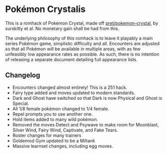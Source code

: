 # Pokémon Crystalis

This is a romhack of Pok&eacute;mon Crystal, made off [pret/pokemon-crystal](https://github.com/pret/pokecrystal), by surskitty et al. No monetary gain shall be had from this.

The underlying philosophy of this romhack is to leave it playably a main series Pok&eacute;mon game, simplistic difficulty and all.  Encounters are adjusted so that all Pok&eacute;mon will be available in multiple areas, with as few unfeasibly low appearance rates as possible.  As such, there is no intention of releasing a separate document detailing full appearance lists.

## Changelog
- Encounters changed almost entirely!  This is a 251 hack.
- Fairy type added and moves updated to modern standards.
- Dark and Ghost have switched so that Dark is now Physical and Ghost is Special.
- All 1/8 female pok&eacute;mon changed to 1/4 female.
- Repel prompts you to use another one.
- Hold items added to many wild pok&eacute;mon.
- Removed the moves Detect and Psywave to make room for Moonblast, Silver Wind, Fairy Wind, Captivate, and Fake Tears.
- Roster changes for many trainers
- Goldenrod Gym updated to be a Miltank
- Massive learnset changes, including egg moves.
